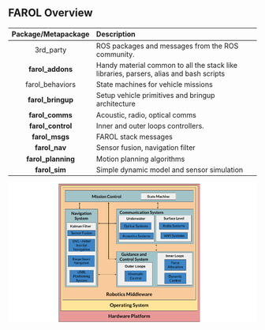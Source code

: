 ## FAROL Overview 

| Package/Metapackage   |      Description      |
|:---------------------:|:---------------------|
| 3rd_party            |  ROS packages and messages from the ROS community. |
| **farol_addons**         |  Handy material common to all the stack like libraries, parsers, alias and bash scripts |
| farol_behaviors      |  State machines for vehicle missions   |
| **farol_bringup**        |  Setup vehicle primitives and bringup architecture |
| **farol_comms**          |  Acoustic, radio, optical comms |
| **farol_control**        |  Inner and outer loops controllers. |
| **farol_msgs**           |  FAROL stack messages |
| **farol_nav**            |  Sensor fusion, navigation filter |
| **farol_planning**       |  Motion planning algorithms |
| **farol_sim**            |  Simple dynamic model and sensor simulation |

![Farol Stack](img/farol_stack.png)
